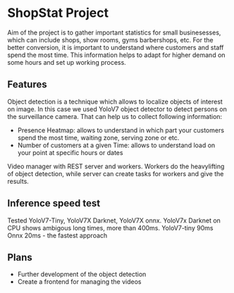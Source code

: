 # ShopStat Project

Aim of the project is to gather important statistics for small businesesses, which can include shops, show rooms, gyms barbershops, etc.
For the better conversion, it is important to understand where customers and staff spend the most time. This information helps
to adapt for higher demand on some hours and set up working process.

## Features

Object detection is a technique which allows to localize objects of interest on image. In this case we used YoloV7 object detector to detect persons on the surveillance camera.
That can help us to collect following information:

- Presence Heatmap: allows to understand in which part your customers spend the most time, waiting zone, serving zone or etc.
- Number of customers at a given Time: allows to understand load on your point at specific hours or dates

Video manager with REST server and workers. Workers do the heavylifting of object detection, while server can create tasks for workers and give the results.

## Inference speed test

Tested YoloV7-Tiny, YoloV7X Darknet, YoloV7X onnx.
YoloV7x Darknet on CPU shows ambigous long times, more than 400ms.
YoloV7-tiny 90ms
Onnx 20ms - the fastest approach


## Plans

- Further development of the object detection 
- Create a frontend for managing the videos
